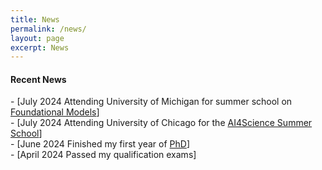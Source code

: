 ```yaml
---
title: News
permalink: /news/
layout: page
excerpt: News
---
```

<h4 class="posts-item-note">Recent News</h4>
- [July 2024 Attending University of Michigan for summer school on <a href = "https://scifm.ai/summer_school.html">Foundational Models</a>] <br>
- [July 2024 Attending University of Chicago for the <a href = "https://datascience.uchicago.edu/events/ai-science-summer-school-2024/">AI4Science Summer School</a>] <br>
- [June 2024 Finished my first year of <a href = "https://x.com/Robertljg/status/1800656342778253395">PhD</a>] <br>
- [April 2024 Passed my qualification exams]
<br>